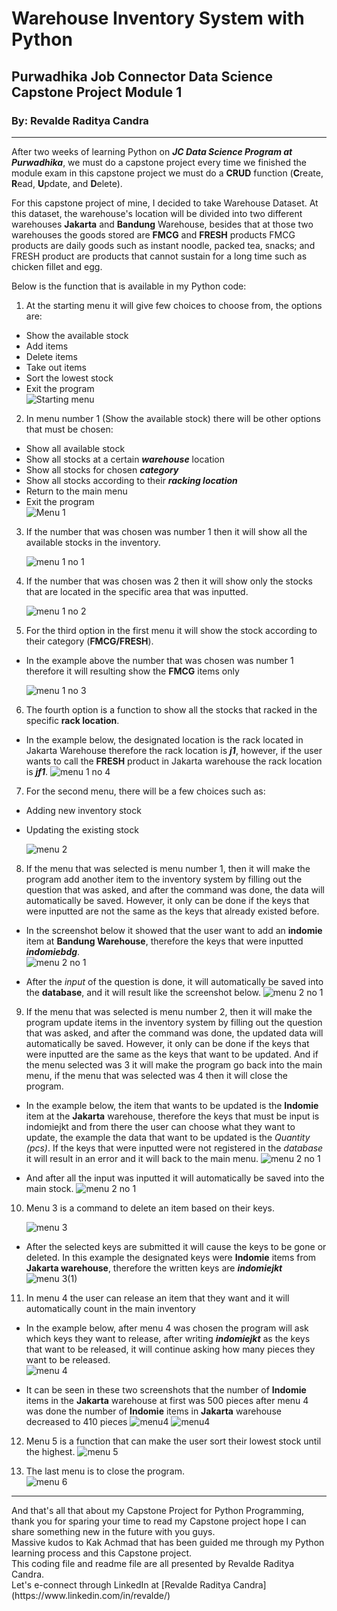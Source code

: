 # Warehouse Inventory System with Python
## Purwadhika Job Connector Data Science Capstone Project Module 1
### By: Revalde Raditya Candra
<hr>

After two weeks of learning Python on ***JC Data Science Program at Purwadhika***, we must do a capstone project every time we finished the module exam in this capstone project we must do a **CRUD** function (**C**reate, **R**ead, **U**pdate, and **D**elete).

For this capstone project of mine, I decided to take Warehouse Dataset. At this dataset, the warehouse's location will be divided into two different warehouses **Jakarta** and **Bandung** Warehouse, besides that at those two warehouses the goods stored are **FMCG** and **FRESH** products FMCG products are daily goods such as instant noodle, packed tea, snacks; and FRESH product are products that cannot sustain for a long time such as chicken fillet and egg.

Below is the function that is available in my Python code:

1. At the starting menu it will give few choices to choose from, the options are:
  - Show the available stock
  - Add items
  - Delete items
  - Take out items
  - Sort the lowest stock
  - Exit the program<br>
  ![Starting menu](Screenshot/ss1(1).jpg)
 
2. In menu number 1 (Show the available stock) there will be other options that must be chosen:
  - Show all available stock
  - Show all stocks at a certain ***warehouse*** location
  - Show all stocks for chosen ***category***
  - Show all stocks according to their ***racking location***
  - Return to the main menu
  - Exit the program<br>
    ![Menu 1](Screenshot/ss2(1).jpg)
 
3. If the number that was chosen was number 1 then it will show all the available stocks in the inventory.
 
   ![menu 1 no 1](Screenshot/ss3(1).jpg)
 
4. If the number that was chosen was 2 then it will show only the stocks that are located in the specific area that was inputted.

   ![menu 1 no 2](Screenshot/ss4(1).jpg)

5. For the third option in the first menu it will show the stock according to their category (**FMCG/FRESH**).
  - In the example above the number that was chosen was number 1 therefore it will resulting show the **FMCG** items only

    ![menu 1 no 3](Screenshot/ss5(2).jpg)
    
6. The fourth option is a function to show all the stocks that racked in the specific **rack location**.
  - In the example below, the designated location is the rack located in Jakarta Warehouse therefore the rack location is ***j1***, however, if the user wants to call the **FRESH** product in Jakarta warehouse the rack location is ***jf1***.
    ![menu 1 no 4](Screenshot/ss11(1).jpg)

7. For the second menu, there will be a few choices such as:
  - Adding new inventory stock
  - Updating the existing stock
  
    ![menu 2](Screenshot/ss6(1).jpg)
 
8. If the menu that was selected is menu number 1, then it will make the program add another item to the inventory system by filling out the question that was asked, and after the command was done, the data will automatically be saved. However, it only can be done if the keys that were inputted are not the same as the keys that already existed before.
  - In the screenshot below it showed that the user want to add an **indomie** item at **Bandung Warehouse**, therefore the keys that were inputted ***indomiebdg***.<br>
     ![menu 2 no 1](Screenshot/ss7(2).jpg)

  - After the *input* of the question is done, it will automatically be saved into the **database**, and it will result like the screenshot below.
     ![menu 2 no 1](Screenshot/ss7(3).jpg)

9. If the menu that was selected is menu number 2, then it will make the program update items in the inventory system by filling out the question that was asked, and after the command was done, the updated data will automatically be saved. However, it only can be done if the keys that were inputted are the same as the keys that want to be updated. And if the menu selected was 3 it will make the program go back into the main menu, if the menu that was selected was 4 then it will close the program.
  - In the example below, the item that wants to be updated is the **Indomie** item at the **Jakarta** warehouse, therefore the keys that must be input is indomiejkt and from there the user can choose what they want to update, the example the data that want to be updated is the *Quantity (pcs)*. If the keys that were inputted were not registered in the *database* it will result in an error and it will back to the main menu.
    ![menu 2 no 1](Screenshot/ss8(2).jpg)

  - And after all the input was inputted it will automatically be saved into the main stock.
    ![menu 2 no 1](Screenshot/ss8(3).jpg)

10. Menu 3 is a command to delete an item based on their keys.

    ![menu 3](Screenshot/ss9(3).jpg)
  - After the selected keys are submitted it will cause the keys to be gone or deleted. In this example the designated keys were **Indomie** items from **Jakarta warehouse**, therefore the written keys are ***indomiejkt***
   ![menu 3(1)](Screenshot/ss9(2).jpg)

11. In menu 4 the user can release an item that they want and it will automatically count in the main inventory
  - In the example below, after menu 4 was chosen the program will ask which keys they want to release, after writing ***indomiejkt*** as the keys that want to be released, it will continue asking how many pieces they want to be released.<br>
    ![menu 4](Screenshot/ss10(4).jpg)
    
  - It can be seen in these two screenshots that the number of **Indomie** items in the **Jakarta** warehouse at first was 500 pieces after menu 4 was done the number of **Indomie** items in **Jakarta** warehouse decreased to 410 pieces
     ![menu4](Screenshot/ss3(1).jpg)
     ![menu4](Screenshot/ss10(3).jpg)

12. Menu 5 is a function that can make the user sort their lowest stock until the highest.
     ![menu 5](Screenshot/ss12.jpg)
     
13. The last menu is to close the program.<br>
     ![menu 6](Screenshot/ss13(1).jpg)
     
<hr>
And that's all that about my Capstone Project for Python Programming, thank you for sparing your time to read my Capstone project hope I can share something new in the future with you guys.<br>
Massive kudos to Kak Achmad that has been guided me through my Python learning process and this Capstone project.<br>
This coding file and readme file are all presented by Revalde Raditya Candra.<br>
Let's e-connect through LinkedIn at [Revalde Raditya Candra](https://www.linkedin.com/in/revalde/)
